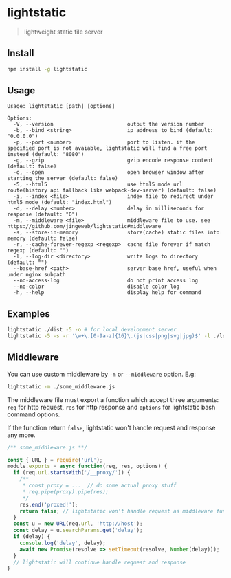 # lightstatic

> lightweight static file server

## Install

````bash
npm install -g lightstatic
````

## Usage

````
Usage: lightstatic [path] [options]

Options:
  -V, --version                        output the version number
  -b, --bind <string>                  ip address to bind (default: "0.0.0.0")
  -p, --port <number>                  port to listen. if the specified port is not avaiable, lightstatic will find a free port instead (default: "8080")
  -g, --gzip                           gzip encode response content (default: false)
  -o, --open                           open browser window after starting the server (default: false)
  -5, --html5                          use html5 mode url route(history api fallback like webpack-dev-server) (default: false)
  -i, --index <file>                   index file to redirect under html5 mode (default: "index.html")
  -d, --delay <number>                 delay in milliseconds for response (default: "0")
  -m, --middleware <file>              middleware file to use. see https://github.com/jingeweb/lightstatic#middleware
  -s, --store-in-memory                store(cache) static files into memory (default: false)
  -r, --cache-forever-regexp <regexp>  cache file forever if match regexp (default: "")
  -l, --log-dir <directory>            write logs to directory (default: "")
  --base-href <path>                   server base href, useful when under nginx subpath
  --no-access-log                      do not print access log
  --no-color                           disable color log
  -h, --help                           display help for command
````

## Examples

````bash
lightstatic ./dist -5 -o # for local development server
lightstatic -5 -s -r '\w+\.[0-9a-z]{16}\.(js|css|png|svg|jpg)$' -l ./log # for online static  spa server
````

## Middleware

You can use custom middleware by `-m` or `--middleware` option. E.g:

````bash
lightstatic -m ./some_middleware.js
````

The middleware file must export a function which accept three arguments: `req` for http request, `res` for http response and `options` for lightstatic bash command options. 

If the function return `false`, lightstatic won't handle request and response any more.

````js
/** some_middleware.js **/

const { URL } = require('url');
module.exports = async function(req, res, options) {
  if (req.url.startsWith('/__proxy/')) {
    /**
     * const proxy = ...  // do some actual proxy stuff
     * req.pipe(proxy).pipe(res);
     */
    res.end('proxed!');
    return false; // lightstatic won't handle request as middleware function return false
  }
  const u = new URL(req.url, 'http://host');
  const delay = u.searchParams.get('delay');
  if (delay) {
    console.log('delay', delay);
    await new Promise(resolve => setTimeout(resolve, Number(delay)));
  }
  // lightstatic will continue handle request and response
}
````